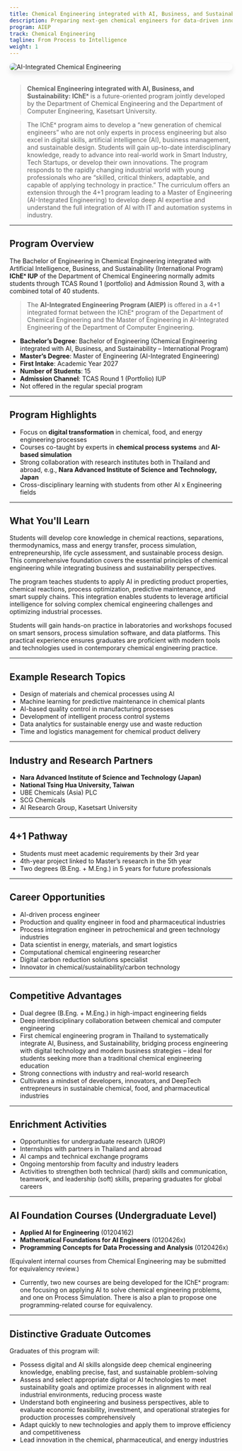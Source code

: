 ```yaml
---
title: Chemical Engineering integrated with AI, Business, and Sustainability (International Program) (IChEˣ)
description: Preparing next-gen chemical engineers for data-driven innovation in chemical, food, pharmaceutical, and energy industries.
program: AIEP
track: Chemical Engineering
tagline: From Process to Intelligence
weight: 1
---
```


<img src="../../../img/banners/chemical-hero.png"
     alt="AI-Integrated Chemical Engineering"
     style="max-width: 100%; height: auto; margin: 0 0 2rem 0; border-radius: 1rem; box-shadow: 0 6px 12px rgba(0,0,0,0.1); display: block;" />

> **Chemical Engineering integrated with AI, Business, and Sustainability: IChEˣ** is a future-oriented program jointly developed by the Department of Chemical Engineering and the Department of Computer Engineering, Kasetsart University.

> The IChEˣ program aims to develop a “new generation of chemical engineers” who are not only experts in process engineering but also excel in digital skills, artificial intelligence (AI), business management, and sustainable design. Students will gain up-to-date interdisciplinary knowledge, ready to advance into real-world work in Smart Industry, Tech Startups, or develop their own innovations. The program responds to the rapidly changing industrial world with young professionals who are “skilled, critical thinkers, adaptable, and capable of applying technology in practice.” The curriculum offers an extension through the 4+1 program leading to a Master of Engineering (AI-Integrated Engineering) to develop deep AI expertise and understand the full integration of AI with IT and automation systems in industry.

---

##  Program Overview

The Bachelor of Engineering in Chemical Engineering integrated with Artificial Intelligence, Business, and Sustainability (International Program) **IChEˣ IUP** of the Department of Chemical Engineering normally admits students through TCAS Round 1 (portfolio) and Admission Round 3, with a combined total of 40 students.

> The **AI-Integrated Engineering Program (AIEP)** is offered in a 4+1 integrated format between the IChEˣ program of the Department of Chemical Engineering and the Master of Engineering in AI-Integrated Engineering of the Department of Computer Engineering.

-  **Bachelor’s Degree**: Bachelor of Engineering (Chemical Engineering integrated with AI, Business, and Sustainability – International Program)  
-  **Master’s Degree**: Master of Engineering (AI-Integrated Engineering)  
-  **First Intake**: Academic Year 2027  
-  **Number of Students**: 15  
-  **Admission Channel**: TCAS Round 1 (Portfolio) IUP  
-  Not offered in the regular special program

---

##  Program Highlights

- Focus on **digital transformation** in chemical, food, and energy engineering processes  
- Courses co-taught by experts in **chemical process systems** and **AI-based simulation**  
- Strong collaboration with research institutes both in Thailand and abroad, e.g., **Nara Advanced Institute of Science and Technology, Japan**  
- Cross-disciplinary learning with students from other AI x Engineering fields

---

##  What You'll Learn

Students will develop core knowledge in chemical reactions, separations, thermodynamics, mass and energy transfer, process simulation, entrepreneurship, life cycle assessment, and sustainable process design. This comprehensive foundation covers the essential principles of chemical engineering while integrating business and sustainability perspectives.

The program teaches students to apply AI in predicting product properties, chemical reactions, process optimization, predictive maintenance, and smart supply chains. This integration enables students to leverage artificial intelligence for solving complex chemical engineering challenges and optimizing industrial processes.

Students will gain hands-on practice in laboratories and workshops focused on smart sensors, process simulation software, and data platforms. This practical experience ensures graduates are proficient with modern tools and technologies used in contemporary chemical engineering practice.

---

##  Example Research Topics

- Design of materials and chemical processes using AI  
- Machine learning for predictive maintenance in chemical plants  
- AI-based quality control in manufacturing processes  
- Development of intelligent process control systems  
- Data analytics for sustainable energy use and waste reduction  
- Time and logistics management for chemical product delivery

---

##  Industry and Research Partners

- **Nara Advanced Institute of Science and Technology (Japan)**  
- **National Tsing Hua University, Taiwan**  
- UBE Chemicals (Asia) PLC  
- SCG Chemicals  
- AI Research Group, Kasetsart University

---

##  4+1 Pathway

- Students must meet academic requirements by their 3rd year  
- 4th-year project linked to Master’s research in the 5th year  
- Two degrees (B.Eng. + M.Eng.) in 5 years for future professionals

---

##  Career Opportunities

- AI-driven process engineer  
- Production and quality engineer in food and pharmaceutical industries  
- Process integration engineer in petrochemical and green technology industries  
- Data scientist in energy, materials, and smart logistics  
- Computational chemical engineering researcher  
- Digital carbon reduction solutions specialist  
- Innovator in chemical/sustainability/carbon technology

---

##  Competitive Advantages

- Dual degree (B.Eng. + M.Eng.) in high-impact engineering fields  
- Deep interdisciplinary collaboration between chemical and computer engineering  
- First chemical engineering program in Thailand to systematically integrate AI, Business, and Sustainability, bridging process engineering with digital technology and modern business strategies – ideal for students seeking more than a traditional chemical engineering education  
- Strong connections with industry and real-world research  
- Cultivates a mindset of developers, innovators, and DeepTech entrepreneurs in sustainable chemical, food, and pharmaceutical industries

---

##  Enrichment Activities

- Opportunities for undergraduate research (UROP)  
- Internships with partners in Thailand and abroad  
- AI camps and technical exchange programs  
- Ongoing mentorship from faculty and industry leaders  
- Activities to strengthen both technical (hard) skills and communication, teamwork, and leadership (soft) skills, preparing graduates for global careers

---

##  AI Foundation Courses (Undergraduate Level)

- **Applied AI for Engineering** (01204162)  
- **Mathematical Foundations for AI Engineers** (0120426x)  
- **Programming Concepts for Data Processing and Analysis** (0120426x)  

(Equivalent internal courses from Chemical Engineering may be submitted for equivalency review.) 
- Currently, two new courses are being developed for the IChEˣ program: one focusing on applying AI to solve chemical engineering problems, and one on Process Simulation. There is also a plan to propose one programming-related course for equivalency.

---

##  Distinctive Graduate Outcomes

Graduates of this program will:

- Possess digital and AI skills alongside deep chemical engineering knowledge, enabling precise, fast, and sustainable problem-solving  
- Assess and select appropriate digital or AI technologies to meet sustainability goals and optimize processes in alignment with real industrial environments, reducing process waste  
- Understand both engineering and business perspectives, able to evaluate economic feasibility, investment, and operational strategies for production processes comprehensively  
- Adapt quickly to new technologies and apply them to improve efficiency and competitiveness  
- Lead innovation in the chemical, pharmaceutical, and energy industries  
